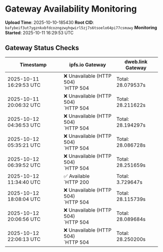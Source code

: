 # Gateway Availability Monitoring

**Upload Time**: 2025-10-10-185430
**Root CID**: `bafybeif3ut7ygznkxbfdcozngzwyhqwirl5zj7s6tsoelo64pi77csmuwy`
**Monitoring Started**: 2025-10-11 16:29:53 UTC

## Gateway Status Checks

| Timestamp | ipfs.io Gateway | dweb.link Gateway |
|-----------|-----------------|-------------------|
| 2025-10-11 16:29:53 UTC | ❌ Unavailable (HTTP 504)<br>`HTTP 504 | Total: 28.079537s | DNS: 0.005639s | Connect: 0.006955s | Transfer: 28.078013s | Size: 288 bytes` | ✅ Available<br>`HTTP 200 | Total: 21.329799s | DNS: 0.039022s | Connect: 0.040496s | Transfer: 21.328681s | Size: 42890 bytes` |
| 2025-10-11 20:06:32 UTC | ❌ Unavailable (HTTP 504)<br>`HTTP 504 | Total: 28.211622s | DNS: 0.110130s | Connect: 0.112326s | Transfer: 28.211521s | Size: 288 bytes` | ✅ Available<br>`HTTP 200 | Total: 0.106320s | DNS: 0.024293s | Connect: 0.025856s | Transfer: 0.106068s | Size: 42890 bytes` |
| 2025-10-12 04:36:53 UTC | ❌ Unavailable (HTTP 504)<br>`HTTP 504 | Total: 28.194297s | DNS: 0.116111s | Connect: 0.117761s | Transfer: 28.194211s | Size: 148 bytes` | ✅ Available<br>`HTTP 200 | Total: 0.120613s | DNS: 0.037395s | Connect: 0.039439s | Transfer: 0.120308s | Size: 42890 bytes` |
| 2025-10-12 05:35:21 UTC | ❌ Unavailable (HTTP 504)<br>`HTTP 504 | Total: 28.086728s | DNS: 0.010448s | Connect: 0.012336s | Transfer: 28.086643s | Size: 148 bytes` | ✅ Available<br>`HTTP 200 | Total: 0.102762s | DNS: 0.033370s | Connect: 0.034756s | Transfer: 0.101795s | Size: 42890 bytes` |
| 2025-10-12 06:39:52 UTC | ❌ Unavailable (HTTP 504)<br>`HTTP 504 | Total: 28.251659s | DNS: 0.183650s | Connect: 0.189359s | Transfer: 28.251568s | Size: 148 bytes` | ❌ Unavailable (HTTP 504)<br>`HTTP 504 | Total: 28.143309s | DNS: 0.057359s | Connect: 0.062940s | Transfer: 28.143220s | Size: 148 bytes` |
| 2025-10-12 11:34:40 UTC | ✅ Available<br>`HTTP 200 | Total: 3.729647s | DNS: 0.011952s | Connect: 0.026827s | Transfer: 3.729350s | Size: 42890 bytes` | ✅ Available<br>`HTTP 200 | Total: 0.300905s | DNS: 0.080804s | Connect: 0.094966s | Transfer: 0.300577s | Size: 42890 bytes` |
| 2025-10-12 18:08:04 UTC | ❌ Unavailable (HTTP 504)<br>`HTTP 504 | Total: 28.115739s | DNS: 0.033940s | Connect: 0.039749s | Transfer: 28.115665s | Size: 148 bytes` | ❌ Unavailable (HTTP 504)<br>`HTTP 504 | Total: 28.152068s | DNS: 0.063149s | Connect: 0.068984s | Transfer: 28.151997s | Size: 148 bytes` |
| 2025-10-12 20:06:56 UTC | ❌ Unavailable (HTTP 504)<br>`HTTP 504 | Total: 28.089684s | DNS: 0.009607s | Connect: 0.015487s | Transfer: 28.089575s | Size: 148 bytes` | ❌ Unavailable (HTTP 504)<br>`HTTP 504 | Total: 28.136805s | DNS: 0.057898s | Connect: 0.063454s | Transfer: 28.136720s | Size: 148 bytes` |
| 2025-10-12 22:06:13 UTC | ❌ Unavailable (HTTP 504)<br>`HTTP 504 | Total: 28.250200s | DNS: 0.171363s | Connect: 0.177737s | Transfer: 28.250117s | Size: 148 bytes` | ❌ Unavailable (HTTP 504)<br>`HTTP 504 | Total: 28.150345s | DNS: 0.057585s | Connect: 0.063873s | Transfer: 28.150254s | Size: 106 bytes` |
